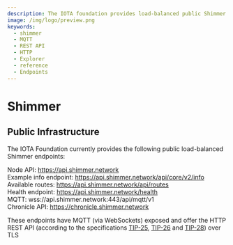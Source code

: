 ```yaml
---
description: The IOTA foundation provides load-balanced public Shimmer endpoints where MQTT and the HTTP REST API are enabled.
image: /img/logo/preview.png
keywords:
  - shimmer
  - MQTT
  - REST API
  - HTTP
  - Explorer
  - reference
  - Endpoints
---
```


# Shimmer

## Public Infrastructure

The IOTA Foundation currently provides the following public load-balanced Shimmer endpoints:

Node API: https://api.shimmer.network  
Example info endpoint: https://api.shimmer.network/api/core/v2/info  
Available routes: https://api.shimmer.network/api/routes  
Health endpoint: https://api.shimmer.network/health  
MQTT: wss://api.shimmer.network:443/api/mqtt/v1  
Chronicle API: https://chronicle.shimmer.network

These endpoints have MQTT (via WebSockets) exposed and offer the HTTP REST API (according to the
specifications [TIP-25](https://wiki.iota.org/shimmer/tips/tips/TIP-0025), [TIP-26](https://wiki.iota.org/shimmer/tips/tips/TIP-0026)
and [TIP-28](https://wiki.iota.org/shimmer//tips/tips/TIP-0028)) over TLS
